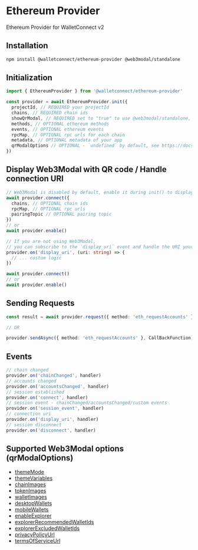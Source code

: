 # Ethereum Provider

Ethereum Provider for WalletConnect v2

## Installation

```bash npm2yarn
npm install @walletconnect/ethereum-provider @web3modal/standalone
```

## Initialization

```typescript
import { EthereumProvider } from '@walletconnect/ethereum-provider'

const provider = await EthereumProvider.init({
  projectId, // REQUIRED your projectId
  chains, // REQUIRED chain ids
  showQrModal, // REQUIRED set to "true" to use @web3modal/standalone,
  methods, // OPTIONAL ethereum methods
  events, // OPTIONAL ethereum events
  rpcMap, // OPTIONAL rpc urls for each chain
  metadata, // OPTIONAL metadata of your app
  qrModalOptions // OPTIONAL - `undefined` by default, see https://docs.walletconnect.com/2.0/web3modal/options
})
```

## Display Web3Modal with QR code / Handle connection URI

```typescript
// Web3Modal is disabled by default, enable it during init() to display a QR code modal
await provider.connect({
  chains, // OPTIONAL chain ids
  rpcMap, // OPTIONAL rpc urls
  pairingTopic // OPTIONAL pairing topic
})
// or
await provider.enable()
```

```typescript
// If you are not using Web3Modal,
// you can subscribe to the `display_uri` event and handle the URI yourself.
provider.on('display_uri', (uri: string) => {
  // ... custom logic
})

await provider.connect()
// or
await provider.enable()
```

## Sending Requests

```typescript
const result = await provider.request({ method: 'eth_requestAccounts' })

// OR

provider.sendAsync({ method: 'eth_requestAccounts' }, CallBackFunction)
```

## Events

```typescript
// chain changed
provider.on('chainChanged', handler)
// accounts changed
provider.on('accountsChanged', handler)
// session established
provider.on('connect', handler)
// session event - chainChanged/accountsChanged/custom events
provider.on('session_event', handler)
// connection uri
provider.on('display_uri', handler)
// session disconnect
provider.on('disconnect', handler)
```

## Supported Web3Modal options (qrModalOptions)

- [themeMode](https://docs.walletconnect.com/2.0/web3modal/options#thememode-optional)
- [themeVariables](https://docs.walletconnect.com/2.0/web3modal/options#themevariables-optional)
- [chainImages](https://docs.walletconnect.com/2.0/web3modal/options#chainimages-optional)
- [tokenImages](https://docs.walletconnect.com/2.0/web3modal/options#tokenimages-optional)
- [walletImages](https://docs.walletconnect.com/2.0/web3modal/options#walletimages-optional)
- [desktopWallets](https://docs.walletconnect.com/2.0/web3modal/options#desktopwallets-optional)
- [mobileWallets](https://docs.walletconnect.com/2.0/web3modal/options#mobilewallets-optional)
- [enableExplorer](https://docs.walletconnect.com/2.0/web3modal/options#enableexplorer-optional)
- [explorerRecommendedWalletIds](https://docs.walletconnect.com/2.0/web3modal/options#explorerrecommendedwalletids-optional)
- [explorerExcludedWalletIds](https://docs.walletconnect.com/2.0/web3modal/options#explorerexcludedwalletids-optional)
- [privacyPolicyUrl](https://docs.walletconnect.com/2.0/web3modal/options#privacypolicyurl-optional)
- [termsOfServiceUrl](https://docs.walletconnect.com/2.0/web3modal/options#privacypolicyurl-optional)
